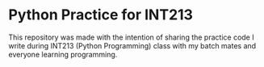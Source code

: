 # Python Practice for INT213

This repository was made with the intention of sharing the practice code I write during INT213 (Python Programming) class with my batch mates and everyone learning programming.

